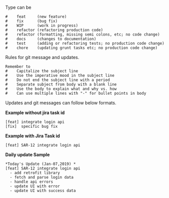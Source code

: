 Type can be 
```
#    feat     (new feature)
#    fix      (bug fix)
#    WIP      (work in progress)
#    refactor (refactoring production code)
#    refactor (formatting, missing semi colons, etc; no code change)
#    docs     (changes to documentation)
#    test     (adding or refactoring tests; no production code change)
#    chore    (updating grunt tasks etc; no production code change)
```

Rules for git message and updates.
```
Remember to
#    Capitalize the subject line
#    Use the imperative mood in the subject line
#    Do not end the subject line with a period
#    Separate subject from body with a blank line
#    Use the body to explain what and why vs. how
#    Can use multiple lines with "-" for bullet points in body
```

Updates and git messages can follow below formats.

**Example without jira task id**
```
[feat] integrate login api
[fix]  specific bug fix
```

**Example with Jira Task id**
```
[feat] SAR-12 integrate login api
```

**Daily update Sample**
```skype
*Today's Update (Jan-07,2019) *
[feat] SAR-12 integrate login api
  - add retrofit library
  - fetch and parse login data
  - handle api errors
  - update UI with error
  - update UI with success data
```


